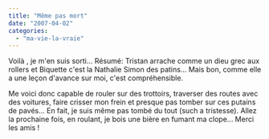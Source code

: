```yaml
---
title: "Même pas mort"
date: "2007-04-02"
categories: 
  - "ma-vie-la-vraie"
---
```


Voilà , je m'en suis sorti... Résumé: Tristan arrache comme un dieu grec aux rollers et Biquette c'est la Nathalie Simon des patins... Mais bon, comme elle a une leçon d'avance sur moi, c'est compréhensible.

Me voici donc capable de rouler sur des trottoirs, traverser des routes avec des voitures, faire crisser mon frein et presque pas tomber sur ces putains de pavés... En fait, je suis même pas tombé du tout (such a tristesse). Allez la prochaine fois, en roulant, je bois une bière en fumant ma clope... Merci les amis !
